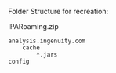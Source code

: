 Folder Structure for recreation:

IPARoaming.zip

    analysis.ingenuity.com
        cache
            *.jars
    config
